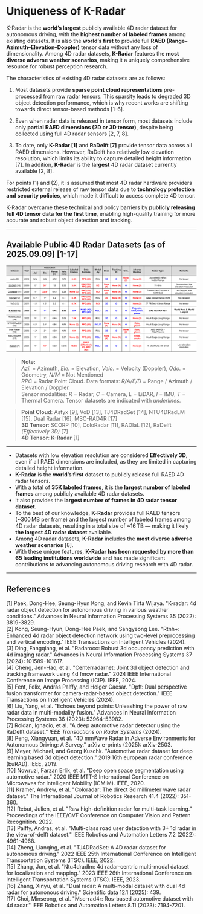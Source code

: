 # Uniqueness of K-Radar  
K-Radar is the **world’s largest** publicly available 4D radar dataset for autonomous driving, with the **highest number of labeled frames** among existing datasets. It is also the **world’s first** to provide full **RAED (Range–Azimuth–Elevation–Doppler)** tensor data without any loss of dimensionality. Among 4D radar datasets, **K-Radar** features the **most diverse adverse weather scenarios**, making it a uniquely comprehensive resource for robust perception research.


The characteristics of existing 4D radar datasets are as follows:     


1. Most datasets provide **sparse point cloud representations** pre-processed from raw radar tensors. This sparsity leads to degraded 3D object detection performance, which is why recent works are shifting towards direct tensor-based methods [1–6].   

2. Even when radar data is released in tensor form, most datasets include only **partial RAED dimensions (2D or 3D tensor)**, despite being collected using full 4D radar sensors [2, 7, 8].    

3. To date, only **K-Radar [1]** and **RaDelft [7]** provide tensor data across all RAED dimensions. However, RaDelft has relatively low elevation resolution, which limits its ability to capture detailed height information [7]. In addition, **K-Radar** is the **largest** 4D radar dataset currently available [2, 8].   



For points (1) and (2), it is assumed that most 4D radar hardware providers restricted external release of raw tensor data due to **technology protection and security policies**, which made it difficult to access complete 4D tensor.   

K-Radar overcame these technical and policy barriers by **publicly releasing full 4D tensor data for the first time**, enabling high-quality training for more accurate and robust object detection and tracking.    

---

## Available Public 4D Radar Datasets (as of 2025.09.09) [1-17]

![K-Radar Table Comparison](./imgs/Comparsion_4D_radar_table.png)
> **Note:**  
> *Azi.* = Azimuth, *Ele.* = Elevation, *Velo.* = Velocity (Doppler), *Odo.* = Odometry, *N/M* = Not Mentioned  
> *RPC* = Radar Point Cloud. Data formats: *R/A/E/D* = Range / Azimuth / Elevation / Doppler.  
> Sensor modalities: *R* = Radar, *C* = Camera, *L* = LiDAR, *I* = IMU, *T* = Thermal Camera.
> Tensor datasets are indicated with _underlines_.
 
> **Point Cloud**: Astyx [9], VoD [13], TJ4DRadSet [14], NTU4DRadLM [15], Dual Radar [16], MSC-RAD4R [17]    
> **3D Tensor**: SCORP [10], ColoRadar [11], RADIaL [12], RaDelft *(Effectively 3D)* [7]    
> **4D Tensor**: **K-Radar** [1]    
 
---
- Datasets with low elevation resolution are considered **Effectively 3D**, even if all RAED dimensions are included, as they are limited in capturing detailed height information.   
- **K-Radar** is the **world’s first** dataset to publicly release full RAED 4D radar tensors.   
- With a total of **35K labeled frames**, it is the  **largest number of labeled frames** among publicly available 4D radar datasets.
- It also provides the **largest number of frames in 4D radar tensor dataset**.
- To the best of our knowledge, **K-Radar** provides full RAED tensors (~300 MB per frame) and the largest number of labeled frames among 4D radar datasets, resulting in a total size of ~16 TB — making it likely **the largest 4D radar dataset** available.
- Among 4D radar datasets, **K-Radar** includes the **most diverse adverse weather scenarios** [8].     
- With these unique features, **K-Radar has been requested by more than 65 leading institutions worldwide** and has made significant contributions to advancing autonomous driving research with 4D radar.    

---

## References
[1] Paek, Dong-Hee, Seung-Hyun Kong, and Kevin Tirta Wijaya. "K-radar: 4d radar object detection for autonomous driving in various weather conditions." Advances in Neural Information Processing Systems 35 (2022): 3819-3829.   
[2] Kong, Seung-Hyun, Dong-Hee Paek, and Sangyeong Lee. "Rtnh+: Enhanced 4d radar object detection network using two-level preprocessing and vertical encoding." IEEE Transactions on Intelligent Vehicles (2024).   
[3] Ding, Fangqiang, et al. "Radarocc: Robust 3d occupancy prediction with 4d imaging radar." Advances in Neural Information Processing Systems 37 (2024): 101589-101617.   
[4] Cheng, Jen-Hao, et al. "Centerradarnet: Joint 3d object detection and tracking framework using 4d fmcw radar." 2024 IEEE International Conference on Image Processing (ICIP). IEEE, 2024.   
[5] Fent, Felix, Andras Palffy, and Holger Caesar. "Dpft: Dual perspective fusion transformer for camera-radar-based object detection." IEEE Transactions on Intelligent Vehicles (2024).   
[6] Liu, Yang, et al. "Echoes beyond points: Unleashing the power of raw radar data in multi-modality fusion." Advances in Neural Information Processing Systems 36 (2023): 53964-53982.   
[7] Roldan, Ignacio, et al. "A deep automotive radar detector using the RaDelft dataset." *IEEE Transactions on Radar Systems* (2024).      
[8] Peng, Xiangyuan, et al. "4D mmWave Radar in Adverse Environments for Autonomous Driving: A Survey." arXiv e-prints (2025): arXiv-2503.   
[9] Meyer, Michael, and Georg Kuschk. "Automotive radar dataset for deep learning based 3d object detection." 2019 16th european radar conference (EuRAD). IEEE, 2019.   
[10] Nowruzi, Farzan Erlik, et al. "Deep open space segmentation using automotive radar." 2020 IEEE MTT-S International Conference on Microwaves for Intelligent Mobility (ICMIM). IEEE, 2020.   
[11] Kramer, Andrew, et al. "Coloradar: The direct 3d millimeter wave radar dataset." The International Journal of Robotics Research 41.4 (2022): 351-360.   
[12] Rebut, Julien, et al. "Raw high-definition radar for multi-task learning." Proceedings of the IEEE/CVF Conference on Computer Vision and Pattern Recognition. 2022.   
[13] Palffy, Andras, et al. "Multi-class road user detection with 3+ 1d radar in the view-of-delft dataset." IEEE Robotics and Automation Letters 7.2 (2022): 4961-4968.   
[14] Zheng, Lianqing, et al. "TJ4DRadSet: A 4D radar dataset for autonomous driving." 2022 IEEE 25th International Conference on Intelligent Transportation Systems (ITSC). IEEE, 2022.   
[15] Zhang, Jun, et al. "Ntu4dradlm: 4d radar-centric multi-modal dataset for localization and mapping." 2023 IEEE 26th International Conference on Intelligent Transportation Systems (ITSC). IEEE, 2023.   
[16] Zhang, Xinyu, et al. "Dual radar: A multi-modal dataset with dual 4d radar for autononous driving." Scientific data 12.1 (2025): 439.   
[17] Choi, Minseong, et al. "Msc-rad4r: Ros-based automotive dataset with 4d radar." IEEE Robotics and Automation Letters 8.11 (2023): 7194-7201.
